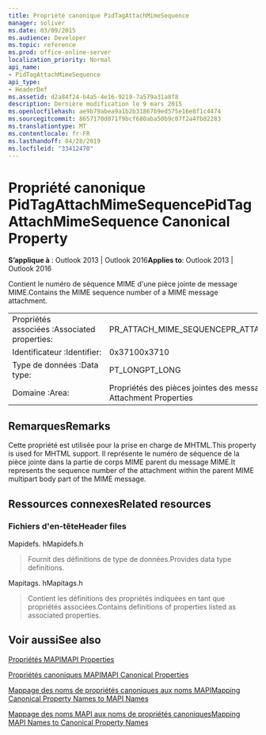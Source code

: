 ```yaml
---
title: Propriété canonique PidTagAttachMimeSequence
manager: soliver
ms.date: 03/09/2015
ms.audience: Developer
ms.topic: reference
ms.prod: office-online-server
localization_priority: Normal
api_name:
- PidTagAttachMimeSequence
api_type:
- HeaderDef
ms.assetid: d2a84f24-b4a5-4e16-9219-7a579a31a8f8
description: Dernière modification le 9 mars 2015
ms.openlocfilehash: ae9b79abea9a1b2b31867b9ed575e16e8f1c4474
ms.sourcegitcommit: 8657170d071f9bcf680aba50b9c07f2a4fb82283
ms.translationtype: MT
ms.contentlocale: fr-FR
ms.lasthandoff: 04/28/2019
ms.locfileid: "33412470"
---
```

# <a name="pidtagattachmimesequence-canonical-property"></a><span data-ttu-id="4a94a-103">Propriété canonique PidTagAttachMimeSequence</span><span class="sxs-lookup"><span data-stu-id="4a94a-103">PidTagAttachMimeSequence Canonical Property</span></span>

  
  
<span data-ttu-id="4a94a-104">**S’applique à** : Outlook 2013 | Outlook 2016</span><span class="sxs-lookup"><span data-stu-id="4a94a-104">**Applies to**: Outlook 2013 | Outlook 2016</span></span> 
  
<span data-ttu-id="4a94a-105">Contient le numéro de séquence MIME d'une pièce jointe de message MIME.</span><span class="sxs-lookup"><span data-stu-id="4a94a-105">Contains the MIME sequence number of a MIME message attachment.</span></span>
  
|||
|:-----|:-----|
|<span data-ttu-id="4a94a-106">Propriétés associées :</span><span class="sxs-lookup"><span data-stu-id="4a94a-106">Associated properties:</span></span>  <br/> |<span data-ttu-id="4a94a-107">PR_ATTACH_MIME_SEQUENCE</span><span class="sxs-lookup"><span data-stu-id="4a94a-107">PR_ATTACH_MIME_SEQUENCE</span></span>  <br/> |
|<span data-ttu-id="4a94a-108">Identificateur :</span><span class="sxs-lookup"><span data-stu-id="4a94a-108">Identifier:</span></span>  <br/> |<span data-ttu-id="4a94a-109">0x3710</span><span class="sxs-lookup"><span data-stu-id="4a94a-109">0x3710</span></span>  <br/> |
|<span data-ttu-id="4a94a-110">Type de données :</span><span class="sxs-lookup"><span data-stu-id="4a94a-110">Data type:</span></span>  <br/> |<span data-ttu-id="4a94a-111">PT_LONG</span><span class="sxs-lookup"><span data-stu-id="4a94a-111">PT_LONG</span></span>  <br/> |
|<span data-ttu-id="4a94a-112">Domaine :</span><span class="sxs-lookup"><span data-stu-id="4a94a-112">Area:</span></span>  <br/> |<span data-ttu-id="4a94a-113">Propriétés des pièces jointes des messages</span><span class="sxs-lookup"><span data-stu-id="4a94a-113">Message Attachment Properties</span></span>  <br/> |
   
## <a name="remarks"></a><span data-ttu-id="4a94a-114">Remarques</span><span class="sxs-lookup"><span data-stu-id="4a94a-114">Remarks</span></span>

<span data-ttu-id="4a94a-115">Cette propriété est utilisée pour la prise en charge de MHTML.</span><span class="sxs-lookup"><span data-stu-id="4a94a-115">This property is used for MHTML support.</span></span> <span data-ttu-id="4a94a-116">Il représente le numéro de séquence de la pièce jointe dans la partie de corps MIME parent du message MIME.</span><span class="sxs-lookup"><span data-stu-id="4a94a-116">It represents the sequence number of the attachment within the parent MIME multipart body part of the MIME message.</span></span>
  
## <a name="related-resources"></a><span data-ttu-id="4a94a-117">Ressources connexes</span><span class="sxs-lookup"><span data-stu-id="4a94a-117">Related resources</span></span>

### <a name="header-files"></a><span data-ttu-id="4a94a-118">Fichiers d'en-tête</span><span class="sxs-lookup"><span data-stu-id="4a94a-118">Header files</span></span>

<span data-ttu-id="4a94a-119">Mapidefs. h</span><span class="sxs-lookup"><span data-stu-id="4a94a-119">Mapidefs.h</span></span>
  
> <span data-ttu-id="4a94a-120">Fournit des définitions de type de données.</span><span class="sxs-lookup"><span data-stu-id="4a94a-120">Provides data type definitions.</span></span>
    
<span data-ttu-id="4a94a-121">Mapitags. h</span><span class="sxs-lookup"><span data-stu-id="4a94a-121">Mapitags.h</span></span>
  
> <span data-ttu-id="4a94a-122">Contient les définitions des propriétés indiquées en tant que propriétés associées.</span><span class="sxs-lookup"><span data-stu-id="4a94a-122">Contains definitions of properties listed as associated properties.</span></span>
    
## <a name="see-also"></a><span data-ttu-id="4a94a-123">Voir aussi</span><span class="sxs-lookup"><span data-stu-id="4a94a-123">See also</span></span>



[<span data-ttu-id="4a94a-124">Propriétés MAPI</span><span class="sxs-lookup"><span data-stu-id="4a94a-124">MAPI Properties</span></span>](mapi-properties.md)
  
[<span data-ttu-id="4a94a-125">Propriétés canoniques MAPI</span><span class="sxs-lookup"><span data-stu-id="4a94a-125">MAPI Canonical Properties</span></span>](mapi-canonical-properties.md)
  
[<span data-ttu-id="4a94a-126">Mappage des noms de propriétés canoniques aux noms MAPI</span><span class="sxs-lookup"><span data-stu-id="4a94a-126">Mapping Canonical Property Names to MAPI Names</span></span>](mapping-canonical-property-names-to-mapi-names.md)
  
[<span data-ttu-id="4a94a-127">Mappage des noms MAPI aux noms de propriétés canoniques</span><span class="sxs-lookup"><span data-stu-id="4a94a-127">Mapping MAPI Names to Canonical Property Names</span></span>](mapping-mapi-names-to-canonical-property-names.md)

